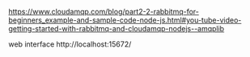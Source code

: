 https://www.cloudamqp.com/blog/part2-2-rabbitmq-for-beginners_example-and-sample-code-node-js.html#you-tube-video-getting-started-with-rabbitmq-and-cloudamqp-nodejs--amqplib

web interface http://localhost:15672/